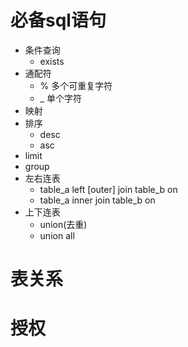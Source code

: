 # 必备sql语句
- 条件查询
  - exists
- 通配符
  - % 多个可重复字符
  - _ 单个字符
- 映射
- 排序
  - desc
  - asc
- limit
- group
- 左右连表
  - table_a left [outer] join table_b on  
  - table_a inner join table_b on  
- 上下连表
  - union(去重)
  - union all

# 表关系

# 授权

